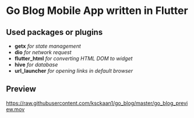 # Go Blog Mobile App written in Flutter

## Used packages or plugins

- **getx** *for state management*
- **dio** *for network request*
- **flutter_html** *for converting HTML DOM to widget*
- **hive** *for database*
- **url_launcher** *for opening links in default browser*

## Preview


https://raw.githubusercontent.com/ksckaan1/go_blog/master/go_blog_preview.mov